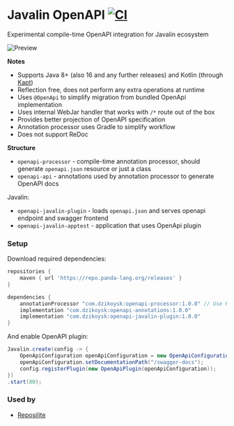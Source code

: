 # Javalin OpenAPI [![CI](https://github.com/dzikoysk/javalin-openapi/actions/workflows/gradle.yml/badge.svg)](https://github.com/dzikoysk/javalin-openapi/actions/workflows/gradle.yml)
Experimental compile-time OpenAPI integration for Javalin ecosystem

![Preview](https://user-images.githubusercontent.com/4235722/122982162-d2344f80-d39a-11eb-9a93-e52b9b7b7b53.png)

**Notes**
* Supports Java 8+ (also 16 and any further releases) and Kotlin (through [Kapt](https://kotlinlang.org/docs/kapt.html))
* Reflection free, does not perform any extra operations at runtime
* Uses `@OpenApi` to simplify migration from bundled OpenApi implementation
* Uses internal WebJar handler that works with `/*` route out of the box
* Provides better projection of OpenAPI specification
* Annotation processor uses Gradle to simplify workflow
* Does not support ReDoc
    
**Structure**
* `openapi-processor` - compile-time annotation processor, should generate `openapi.json` resource or just a class
* `openapi-api` - annotations used by annotation processor to generate OpenAPI docs

Javalin:

* `openapi-javalin-plugin` - loads `openapi.json` and serves openapi endpoint and swagger frontend
* `openapi-javalin-apptest` - application that uses OpenApi plugin

### Setup

Download required dependencies:

```groovy
repositories {
    maven { url 'https://repo.panda-lang.org/releases' }
}

dependencies {
    annotationProcessor "com.dzikoysk:openapi-processor:1.0.0" // Use Kapt in Kotlin projects 
    implementation "com.dzikoysk:openapi-annotations:1.0.0"
    implementation "com.dzikoysk:openapi-javalin-plugin:1.0.0"
}
```

And enable OpenAPI plugin:

```java
Javalin.create(config -> {
    OpenApiConfiguration openApiConfiguration = new OpenApiConfiguration();
    openApiConfiguration.setDocumentationPath("/swagger-docs");
    config.registerPlugin(new OpenApiPlugin(openApiConfiguration));
})
.start(80);
```

### Used by
* [Reposilite](https://github.com/dzikoysk/reposilite)
